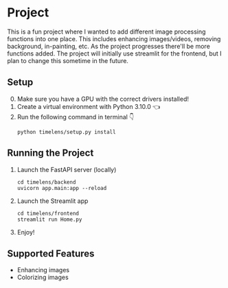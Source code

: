 # Project
This is a fun project where I wanted to add different image processing functions into one place. This includes enhancing images/videos, removing background, in-painting, etc. As the project progresses there'll be more functions added. The project will initially use streamlit for the frontend, but I plan to change this sometime in the future.

## Setup
0. Make sure you have a GPU with the correct drivers installed!
1. Create a virtual environment with Python 3.10.0 :point_left:
2. Run the following command in terminal :point_down:
    ```terminal 
    python timelens/setup.py install
    ```

## Running the Project
1. Launch the FastAPI server (locally)
   ```terminal
   cd timelens/backend
   uvicorn app.main:app --reload
   ```
2. Launch the Streamlit app
   ```terminal
   cd timelens/frontend
   streamlit run Home.py
   ```
3. Enjoy!

## Supported Features
- Enhancing images
- Colorizing images
